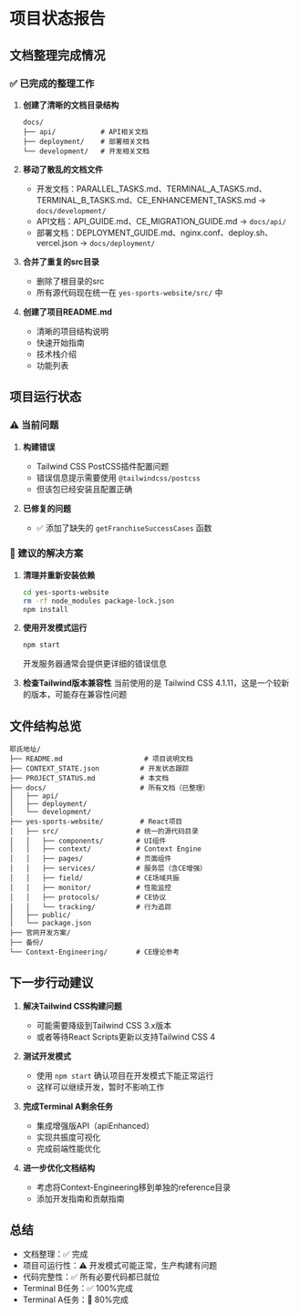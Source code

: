 # 项目状态报告

## 文档整理完成情况

### ✅ 已完成的整理工作

1. **创建了清晰的文档目录结构**
   ```
   docs/
   ├── api/           # API相关文档
   ├── deployment/    # 部署相关文档  
   └── development/   # 开发相关文档
   ```

2. **移动了散乱的文档文件**
   - 开发文档：PARALLEL_TASKS.md、TERMINAL_A_TASKS.md、TERMINAL_B_TASKS.md、CE_ENHANCEMENT_TASKS.md → `docs/development/`
   - API文档：API_GUIDE.md、CE_MIGRATION_GUIDE.md → `docs/api/`
   - 部署文档：DEPLOYMENT_GUIDE.md、nginx.conf、deploy.sh、vercel.json → `docs/deployment/`

3. **合并了重复的src目录**
   - 删除了根目录的src
   - 所有源代码现在统一在 `yes-sports-website/src/` 中

4. **创建了项目README.md**
   - 清晰的项目结构说明
   - 快速开始指南
   - 技术栈介绍
   - 功能列表

## 项目运行状态

### ⚠️ 当前问题

1. **构建错误**
   - Tailwind CSS PostCSS插件配置问题
   - 错误信息提示需要使用 `@tailwindcss/postcss`
   - 但该包已经安装且配置正确

2. **已修复的问题**
   - ✅ 添加了缺失的 `getFranchiseSuccessCases` 函数

### 🔧 建议的解决方案

1. **清理并重新安装依赖**
   ```bash
   cd yes-sports-website
   rm -rf node_modules package-lock.json
   npm install
   ```

2. **使用开发模式运行**
   ```bash
   npm start
   ```
   开发服务器通常会提供更详细的错误信息

3. **检查Tailwind版本兼容性**
   当前使用的是 Tailwind CSS 4.1.11，这是一个较新的版本，可能存在兼容性问题

## 文件结构总览

```
耶氏地址/
├── README.md                    # 项目说明文档
├── CONTEXT_STATE.json          # 开发状态跟踪
├── PROJECT_STATUS.md           # 本文档
├── docs/                       # 所有文档（已整理）
│   ├── api/                   
│   ├── deployment/            
│   └── development/           
├── yes-sports-website/         # React项目
│   ├── src/                   # 统一的源代码目录
│   │   ├── components/        # UI组件
│   │   ├── context/           # Context Engine
│   │   ├── pages/             # 页面组件
│   │   ├── services/          # 服务层（含CE增强）
│   │   ├── field/             # CE场域共振
│   │   ├── monitor/           # 性能监控
│   │   ├── protocols/         # CE协议
│   │   └── tracking/          # 行为追踪
│   ├── public/               
│   └── package.json          
├── 官网开发方案/              
├── 备份/                      
└── Context-Engineering/       # CE理论参考

```

## 下一步行动建议

1. **解决Tailwind CSS构建问题**
   - 可能需要降级到Tailwind CSS 3.x版本
   - 或者等待React Scripts更新以支持Tailwind CSS 4

2. **测试开发模式**
   - 使用 `npm start` 确认项目在开发模式下能正常运行
   - 这样可以继续开发，暂时不影响工作

3. **完成Terminal A剩余任务**
   - 集成增强版API（apiEnhanced）
   - 实现共振度可视化
   - 完成前端性能优化

4. **进一步优化文档结构**
   - 考虑将Context-Engineering移到单独的reference目录
   - 添加开发指南和贡献指南

## 总结

- 文档整理：✅ 完成
- 项目可运行性：⚠️ 开发模式可能正常，生产构建有问题
- 代码完整性：✅ 所有必要代码都已就位
- Terminal B任务：✅ 100%完成
- Terminal A任务：🔄 80%完成
